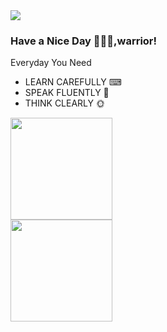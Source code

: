 <div align="left"> <img src="https://visitor-badge.glitch.me/badge?page_id=DiracMD" /> </div>

### Have a Nice Day 👋🐱‍👤,warrior!
Everyday You Need
* LEARN CAREFULLY ⌨
* SPEAK FLUENTLY 💬
* THINK CLEARLY 🌞
<div align="left"> <img height="163px" src="https://github-readme-stats.vercel.app/api?username=DiracMD&theme=transparent" /> </div>
<div align="left"> <img height="163px" src="https://github-readme-streak-stats.herokuapp.com/?user=DiracMD" /> </div>
<!--START_SECTION:waka-->
<!--END_SECTION:waka-->
